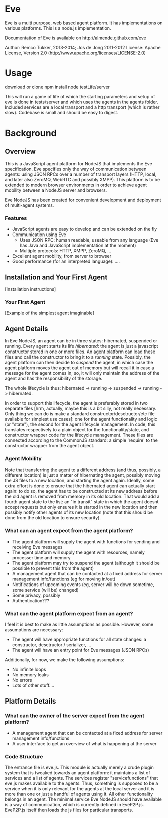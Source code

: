 # Eve

Eve is a multi purpose, web based agent platform. 
It has implementations on various platforms. 
This is a node.js implementation. 

Documentation of Eve is available on http://almende.github.com/eve

Author:  Remco Tukker, 2013-2014; Jos de Jong 2011-2012
License: Apache License, Version 2.0 (http://www.apache.org/licenses/LICENSE-2.0)

# Usage

download or clone
npm install
node testLife/server

This will run a game of life of which the starting parameters and setup of eve is done in tests/server and which uses the agents in the agents folder. Included services are a local transport and a http transport (which is rather slow). Codebase is small and should be easy to digest.

# Background 


## Overview

This is a JavaScript agent platform for NodeJS that implements the Eve specification. Eve specifies only the way of communication between agents: using JSON RPCs over a number of transport layers (HTTP, local, and later also ZeroMQ, WebRTC and possibly XMPP). This platform is to be extended to modern browser environments in order to achieve agent mobility between a NodeJS server and browsers.

Eve NodeJS has been created for convenient development and deployment of multi-agent systems.

### Features
  - JavaScript agents are easy to develop and can be extended on the fly
  - Communication using Eve
    - Uses JSON RPC: human readable, useable from any language (Eve has Java and JavaScript implementation at the moment)
    - Multiple protocols: HTTP, XMPP, ZeroMQ, ...
  - Excellent agent mobility, from server to browser
  - Good performance (for an interpreted language): ....




## Installation and Your First Agent

[Installation instructions]

### Your First Agent

[Example of the simplest agent imaginable]




## Agent Details

In Eve NodeJS, an agent can be in three states: hibernated, suspended or running. Every agent starts its life _hibernated_: the agent is just a javascript constructor stored in one or more files. An agent platform can load these files and call the constructor to bring it to a _running_ state. Possibly, the agent platform can then decide to _suspend_ the agent, in which case the agent platform moves the agent out of memory but will recall it in case a message for the agent comes in; so, it will only maintain the address of the agent and has the responsibility of the storage.

The whole lifecycle is thus: hibernated -> running -> suspended -> running -> hibernated.

In order to support this lifecycle, the agent is preferably stored in two separate files [hrm, actually, maybe this is a bit silly, not really necessary. Only thing we can do is make a standard constructor/desctructor/etc file available for simplest use cases]: one for the agent functionality and logic (or "state"), the second for the agent lifecycle management. In code, this translates respectively to a plain object for the functionality/state, and constructor wrapper code for the lifecycle management. These files are connected according to the CommonJS standard: a simple 'require' to the constructor wrapper from the agent object.

### Agent Mobility

Note that transferring the agent to a different address (and thus, possibly, a different location) is just a matter of hibernating the agent, possibly moving the JS files to a new location, and starting the agent again. Ideally, some extra effort is done to ensure that the hibernated agent can actually start again: to do so, the agent has to be constructed at its new address before the old agent is removed from memory in its old location. That would add a fourth agent state to the list: an "in transit" state in which the agent doesnt accept requests but only ensures it is started in the new location and then possibly notify other agents of its new location (note that this should be done from the old location to ensure security). 

### What can an agent expect from the agent platform?
  - The agent platform will supply the agent with functions for sending and receiving Eve messages
  - The agent platform will supply the agent with resources, namely processer time and memory
  - The agent platform may try to suspend the agent (although it should be possible to prevent this from the agent)
  - A management agent that can be contacted at a fixed address for server management info/functions (eg for moving in/out)
  - Notifications of upcoming events (eg, server will be down sometime, some service (will be) changed)
  - Some privacy, possibly
  - Authentication???

### What can the agent platform expect from an agent?

I feel it is best to make as little assumptions as possible. However, some assumptions are necessary:
  - The agent will have appropriate functions for all state changes: a constructor, desctructor / serializer, ...
  - The agent will have an entry point for Eve messages (JSON RPCs)

Additionally, for now, we make the following assumptions:
  - No infinite loops
  - No memory leaks
  - No errors
  - Lots of other stuff....


## Platform Details

### What can the owner of the server expect from the agent platform?
  - A management agent that can be contacted at a fixed address for server management info/functions
  - A user interface to get an overview of what is happening at the server

### Code Structure

The entrance file is eve.js. This module is actually merely a crude plugin system that is tweaked towards an agent platform: it maintains a list of services and a list of agents. The services register "servicefunctions" that eve.js makes available to the agents. Thus, something is supposed to be a service when it is only relevant for the agents at the local server and it is more than one or just a handful of agents using it. All other functionality belongs in an agent. The minimal service Eve NodeJS should have available is a way of communication, which is currently defined in EveP2P.js. EveP2P.js itself then loads the js files for particular transports.





